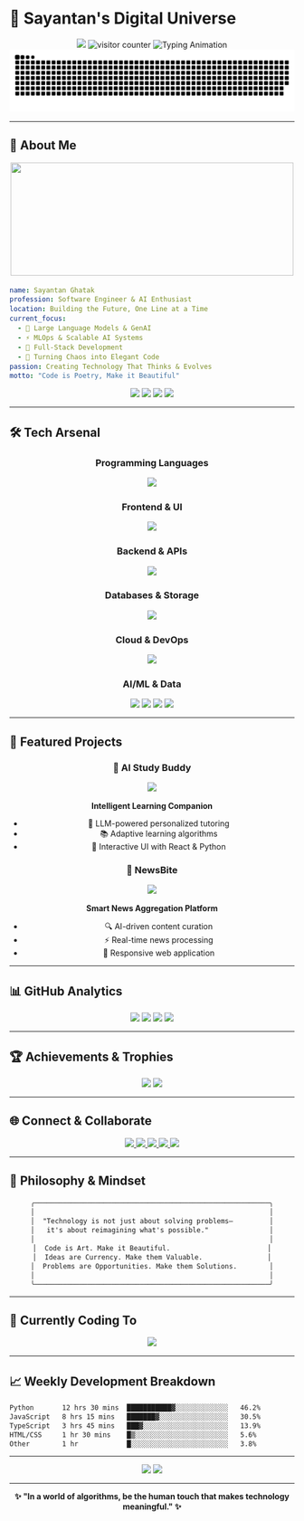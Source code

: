 # 🌟 Sayantan's Digital Universe

<div align="center">
  
<!-- Animated Header with Wave Effect -->
<img src="https://capsule-render.vercel.app/api?type=waving&height=300&text=Sayantan's%20World&fontAlign=50&fontAlignY=40&color=gradient&customColorList=0,2,2,5,30&fontSize=50&animation=twinkling&fontColor=ffffff" />

<!-- Profile Views with Animated Counter -->
<img src="https://komarev.com/ghpvc/?username=Sayantan0008&style=for-the-badge&color=blueviolet&label=PROFILE+VIEWS&labelColor=000000" alt="visitor counter"/>

<!-- Typing Animation - Fixed Text Issues -->
<img src="https://readme-typing-svg.demolab.com?font=Fira+Code&weight=700&size=30&duration=2000&pause=500&center=true&vCenter=true&width=800&height=70&lines=Hey+%F0%9F%91%8B+I'm+Sayantan!;Software+Engineer+%7C+AI+Builder;Turning+Ideas+into+Impact;Welcome+to+My+Digital+Space!;Let's+Build+the+Future+Together!" alt="Typing Animation" />

<!-- Snake Animation -->
<picture>
  <source media="(prefers-color-scheme: dark)" srcset="https://raw.githubusercontent.com/platane/platane/output/github-contribution-grid-snake-dark.svg">
  <source media="(prefers-color-scheme: light)" srcset="https://raw.githubusercontent.com/platane/platane/output/github-contribution-grid-snake.svg">
  <img alt="github contribution grid snake animation" src="https://raw.githubusercontent.com/platane/platane/output/github-contribution-grid-snake.svg">
</picture>

</div>

---

## 🎯 About Me

<div align="center">
  <img src="https://media.giphy.com/media/dWesBcTLavkZuG35MI/giphy.gif" width="500" height="200"/>
</div>

```yaml
name: Sayantan Ghatak
profession: Software Engineer & AI Enthusiast
location: Building the Future, One Line at a Time
current_focus: 
  - 🤖 Large Language Models & GenAI
  - ⚡ MLOps & Scalable AI Systems  
  - 🔧 Full-Stack Development
  - 🌊 Turning Chaos into Elegant Code
passion: Creating Technology That Thinks & Evolves
motto: "Code is Poetry, Make it Beautiful"
```

<div align="center">
  
<!-- Animated Badges -->
<img src="https://img.shields.io/badge/AI_Engineer-FF6B6B?style=for-the-badge&logo=openai&logoColor=white&labelColor=000000" />
<img src="https://img.shields.io/badge/Full_Stack_Dev-4ECDC4?style=for-the-badge&logo=stackoverflow&logoColor=white&labelColor=000000" />
<img src="https://img.shields.io/badge/Problem_Solver-45B7D1?style=for-the-badge&logo=leetcode&logoColor=white&labelColor=000000" />
<img src="https://img.shields.io/badge/Tech_Explorer-F7DC6F?style=for-the-badge&logo=rocket&logoColor=black&labelColor=000000" />

</div>

---

## 🛠️ Tech Arsenal

<div align="center">
  
### Programming Languages
<img src="https://skillicons.dev/icons?i=python,cpp,java,js,typescript,go&theme=dark" />

### Frontend & UI
<img src="https://skillicons.dev/icons?i=react,nextjs,vue,html,css,tailwind&theme=dark" />

### Backend & APIs
<img src="https://skillicons.dev/icons?i=nodejs,fastapi,flask,django,express,graphql&theme=dark" />

### Databases & Storage
<img src="https://skillicons.dev/icons?i=postgres,mongodb,redis,mysql,sqlite,firebase&theme=dark" />

### Cloud & DevOps
<img src="https://skillicons.dev/icons?i=aws,docker,kubernetes,terraform,github,git&theme=dark" />

### AI/ML & Data
<img src="https://skillicons.dev/icons?i=pytorch,tensorflow,opencv,&theme=dark" />
<img src="https://img.shields.io/badge/Langchain-1C3C3C?style=for-the-badge&logo=chainlink&logoColor=white" />
<img src="https://img.shields.io/badge/OpenAI-412991?style=for-the-badge&logo=openai&logoColor=white" />
<img src="https://img.shields.io/badge/Hugging_Face-FFD21E?style=for-the-badge&logo=huggingface&logoColor=black" />

</div>

---

## 🚀 Featured Projects

<div align="center">

### 🎯 AI Study Buddy
<a href="https://github.com/Sayantan0008/ai-study-buddy">
  <img src="https://github-readme-stats.vercel.app/api/pin/?username=Sayantan0008&repo=ai-study-buddy&theme=tokyonight&border_color=7F3FBF&border_radius=10" />
</a>

**Intelligent Learning Companion**
- 🧠 LLM-powered personalized tutoring
- 📚 Adaptive learning algorithms
- 🎨 Interactive UI with React & Python

### 📰 NewsBite
<a href="https://github.com/Sayantan0008/newsbite">
  <img src="https://github-readme-stats.vercel.app/api/pin/?username=Sayantan0008&repo=newsbite&theme=tokyonight&border_color=58A6FF&border_radius=10" />
</a>

**Smart News Aggregation Platform**
- 🔍 AI-driven content curation
- ⚡ Real-time news processing
- 📱 Responsive web application

</div>

---

## 📊 GitHub Analytics

<div align="center">
  
<!-- Animated GitHub Stats -->
<img src="https://github-readme-stats.vercel.app/api?username=Sayantan0008&show_icons=true&theme=tokyonight&hide_border=true&count_private=true&include_all_commits=true" height="170" />
<img src="https://github-readme-streak-stats.herokuapp.com?user=Sayantan0008&theme=tokyonight&hide_border=true&date_format=M%20j%5B%2C%20Y%5D" height="170" />

<!-- Language Stats with Animation -->
<img src="https://github-readme-stats.vercel.app/api/top-langs/?username=Sayantan0008&layout=compact&theme=tokyonight&hide_border=true&langs_count=10&card_width=445" />

<!-- Activity Graph -->
<img src="https://github-readme-activity-graph.vercel.app/graph?username=Sayantan0008&theme=tokyo-night&bg_color=1a1b27&color=70a5fd&line=bf91f3&point=ffffff&area=true&hide_border=true" />

</div>

---

## 🏆 Achievements & Trophies

<div align="center">
  
<img src="https://github-profile-trophy.vercel.app/?username=Sayantan0008&theme=tokyonight&no-frame=true&no-bg=true&row=1&column=7&margin-w=10&margin-h=10" />

<!-- Contribution Calendar -->
<img src="https://github-readme-stats.vercel.app/api?username=Sayantan0008&show_icons=true&theme=radical&hide_border=true&custom_title=Contribution%20Summary&include_all_commits=true" />

</div>

---

## 🌐 Connect & Collaborate

<div align="center">
  
<!-- Social Links with Hover Effects -->
<a href="mailto:sayantanghatak08@gmail.com">
  <img src="https://img.shields.io/badge/Gmail-D14836?style=for-the-badge&logo=gmail&logoColor=white&labelColor=000000" />
</a>
<a href="https://linkedin.com/in/sayantan0008">
  <img src="https://img.shields.io/badge/LinkedIn-0077B5?style=for-the-badge&logo=linkedin&logoColor=white&labelColor=000000" />
</a>
<a href="https://github.com/Sayantan0008">
  <img src="https://img.shields.io/badge/GitHub-100000?style=for-the-badge&logo=github&logoColor=white&labelColor=000000" />
</a>
<a href="https://twitter.com/Sayantan0008">
  <img src="https://img.shields.io/badge/Twitter-1DA1F2?style=for-the-badge&logo=twitter&logoColor=white&labelColor=000000" />
</a>

<!-- Animated Contact Message -->
<img src="https://readme-typing-svg.demolab.com?font=Fira+Code&duration=3000&pause=1000&color=58A6FF&center=true&vCenter=true&width=600&lines=Let's+Connect+and+Build+Together!;Always+Open+to+Exciting+Collaborations;Drop+a+Message+%E2%9C%89%EF%B8%8F+Let's+Chat!" />

</div>

---

## 💭 Philosophy & Mindset

<div align="center">
  
```ascii
╭──────────────────────────────────────────────────────────╮
│                                                          │
│  "Technology is not just about solving problems—         │
│   it's about reimagining what's possible."               │
│                                                          │
│  Code is Art. Make it Beautiful.                        │
│  Ideas are Currency. Make them Valuable.                │
│  Problems are Opportunities. Make them Solutions.        │
│                                                          │
╰──────────────────────────────────────────────────────────╯
```

</div>

---

## 🎵 Currently Coding To

<div align="center">
  
<img src="https://spotify-github-profile.vercel.app/api/view?uid=spotify-username&cover_image=true&theme=novatorem&show_offline=false&background_color=121212&interchange=true&bar_color=53b14f&bar_color_cover=false" />

</div>

---

## 📈 Weekly Development Breakdown

<!--START_SECTION:waka-->
```text
Python       12 hrs 30 mins  ███████████▓░░░░░░░░░░░░░   46.2%
JavaScript   8 hrs 15 mins   ███████▓░░░░░░░░░░░░░░░░░   30.5%
TypeScript   3 hrs 45 mins   ███▓░░░░░░░░░░░░░░░░░░░░░   13.9%
HTML/CSS     1 hr 30 mins    █▒░░░░░░░░░░░░░░░░░░░░░░░   5.6%
Other        1 hr            █░░░░░░░░░░░░░░░░░░░░░░░░   3.8%
```
<!--END_SECTION:waka-->

---

<div align="center">
  
<!-- Final Animated Message -->
<img src="https://readme-typing-svg.demolab.com?font=Fira+Code&weight=600&size=25&duration=4000&pause=1000&color=FF6B6B&center=true&vCenter=true&multiline=true&width=800&height=100&lines=Thanks+for+Visiting+My+Digital+Space!+%F0%9F%9A%80;Star+%E2%AD%90+My+Repos+if+You+Like+My+Work!;Let's+Code+the+Future+Together!+%F0%9F%8C%9F" />

<!-- Footer Wave -->
<img src="https://capsule-render.vercel.app/api?type=waving&height=200&color=gradient&customColorList=0,2,2,5,30&section=footer" />

</div>

---

<div align="center">
  
**✨ "In a world of algorithms, be the human touch that makes technology meaningful." ✨**

</div>

